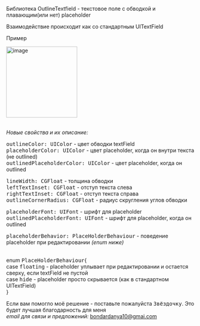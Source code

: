 Библиотека OutlineTextfield - текстовое поле с обводкой и плавающим(или нет) placeholder
<p>Взаимодействие происходит как со стандартным UITextField</p>
<p>
<p>
Пример
<p/>
<img width="190" alt="image" src="https://github.com/user-attachments/assets/14847b6d-39a1-432d-8cb4-51a3f64d66ee">
<p>
<br>
<i>Новые свойства и их описание:</i><br/>
<p>
<tt>outlineColor: UIColor</tt> - цвет обводки textField<br/>
<tt>placeholderColor: UIColor</tt> - цвет placeholder, когда он внутри текста (не outlined)<br/>
<tt>outlinedPlaceholderColor: UIColor</tt> - цвет placeholder, когда он outlined<br/>
<p>
<tt>lineWidth: CGFloat</tt> - толщина обводки<br/>
<tt>leftTextInset: CGFloat</tt> - отступ текста слева<br/>
<tt>rightTextInset: CGFloat</tt> - отступ текста справа<br/>
<tt>outlineCornerRadius: CGFloat</tt> - радиус скругления углов обводки<br/>
<p>
<tt>placeholderFont: UIFont</tt> - шрифт для placeholder<br/>
<tt>outlinedPlaceholderFont: UIFont</tt> - шрифт для placeholder, когда он outlined<br/>
<p>
<tt>placeholderBehavior: PlaceHolderBehaviour</tt> - поведение placeholder при редактировании <i>(enum ниже)</i><br/>
<p>
  <br>
enum <tt>PlaceHolderBehaviour</tt>{<br>
    <tab>case <tt>floating</tt> - placeholder уплывает при редактировании и остается сверху, если textField не пустой<br>
    case <tt>hide</tt> - placeholder просто скрывается (как в стандартном UITextField)<br>
}<br>

Если вам помогло моё решение - поставьте пожалуйста <tt>Звёздочку</tt>. Это будет лучшая благодарность для меня<br>
<i>email для связи и предложений:</i> bondardanya10@gmai.com
